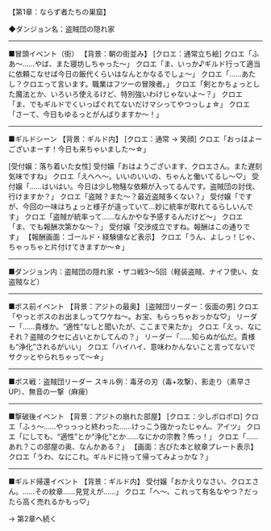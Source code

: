 【第1章：ならず者たちの巣窟】

◆ダンジョン名：盗賊団の隠れ家

-------------------------

■冒頭イベント（街）
【背景：朝の街並み】
[クロエ：通常立ち絵]
クロエ「ふあ～……やば、また寝坊しちゃった～」
クロエ「ま、いっか♪ギルド行って適当に依頼こなせば今日の飯代くらいはなんとかなるでしょ～」
クロエ「……あたし？クロエって言います。職業はフツーの冒険者。」
クロエ「剣とかちょっとした魔法とか、いろいろ使えるけど、特別強いわけじゃないよ～？」
クロエ「ま、でもギルドでくいっぱぐれてないだけマシってやつっしょ☆」
クロエ「さーて、今日もゆるっとがんばりますか～！」

-------------------------

■ギルドシーン
【背景：ギルド内】
[クロエ：通常 → 笑顔]
クロエ「おっはよーございまーす！今日も来ちゃいました～☆」

[受付嬢：落ち着いた女性]
受付嬢「おはようございます、クロエさん。また遅刻気味ですね」
クロエ「えへへ～。いいのいいの、ちゃんと働いてるし～♡」
受付嬢「……はいはい。今日は少し物騒な依頼が入ってるんです。盗賊団の討伐、行けますか？」
クロエ「盗賊？また～？最近盗賊多くない？」
受付嬢「ですが、今回の一味はちょっと様子が違っていて…妙に統率が取れてるらしいんです」
クロエ「盗賊が統率って……なんかやな予感するんだけど～」
クロエ「ま、でも報酬次第かな～？」
受付嬢「交渉成立ですね。報酬はこの通りです」
【報酬画面：ゴールド・経験値など表示】
クロエ「うん、よしっ！じゃ、ちゃっちゃと片付けてきますか～☆」

-------------------------

■ダンジョン内：盗賊団の隠れ家
・ザコ戦3〜5回（軽装盗賊、ナイフ使い、女盗賊など）

-------------------------

■ボス前イベント
【背景：アジトの最奥】
[盗賊団リーダー：仮面の男]
クロエ「やっとボスのお出ましってワケね～。お宝、もらっちゃおっかな♡」
リーダー「……貴様か。“適性”なしと聞いたが、ここまで来たか」
クロエ「えっ、なにそれ？盗賊のクセに占いとかしてんの？」
リーダー「……知らぬが仏だ。貴様も“浄化”されるがいい」
クロエ「ハイハイ、意味わかんないこと言ってないでサクッとやられちゃって～☆」

-------------------------

■ボス戦：盗賊団リーダー
スキル例：毒牙の刃（毒+攻撃）、影走り（素早さUP）、無音の一撃（麻痺）

-------------------------

■撃破後イベント
【背景：アジトの崩れた部屋】
[クロエ：少しボロボロ]
クロエ「ふぅ～……やっっっと終わった……けっこう強かったじゃん、アイツ」
クロエ「にしても、“適性”とか“浄化”とか……なにかの宗教？怖っ！」
クロエ「……あれ？この部屋の奥、なんかある？」
【画面：古びた本と紋章プレート表示】
クロエ「うわ、なにこれ。ギルドに持って帰ってみよっかな？」

-------------------------

■ギルド帰還イベント
【背景：ギルド内】
受付嬢「おかえりなさい、クロエさん。……その紋章……見覚えが……」
クロエ「へ～、これって有名なやつ？だったら高く売れるかもっ♡」

→ 第2章へ続く

